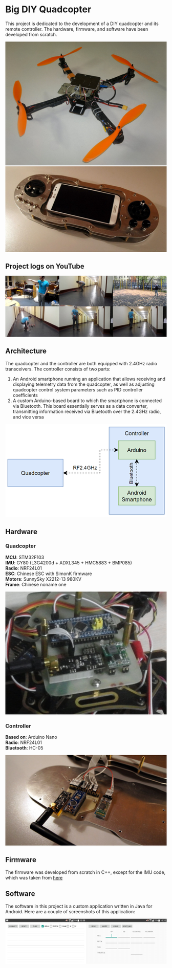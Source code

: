 # Big DIY Quadcopter

This project is dedicated to the development of a DIY quadcopter and its remote controller. The hardware, firmware, and software have been developed from scratch.

![](images/bqcopter.jpg)
![](images/transmitter.jpg)

## Project logs on YouTube

[![](images/youtube_playlist_thumbnails.jpg)](https://www.youtube.com/playlist?list=PLp3uHHNT_1wAUe_-DQOpaPoW9ktin12r7)

## Architecture

The quadcopter and the controller are both equipped with 2.4GHz radio transceivers. The controller consists of two parts:

1. An Android smartphone running an application that allows receiving and displaying telemetry data from the quadcopter, as well as adjusting quadcopter control system parameters such as PID controller coefficients
2. A custom Arduino-based board to which the smartphone is connected via Bluetooth. This board essentially serves as a data converter, transmitting information received via Bluetooth over the 2.4GHz radio, and vice versa

![](images/diagram_updated.png)

## Hardware

### Quadcopter

**MCU**: STM32F103  
**IMU**: GY80 (L3G4200d + ADXL345 + HMC5883 + BMP085)  
**Radio**: NRF24L01  
**ESC**: Chinese ESC with SimonK firmware  
**Motors**: SunnySky X2212-13 980KV  
**Frame**: Chinese noname one  

![](images/board.jpg)

### Controller

**Based on**: Arduino Nano  
**Radio**: NRF24L01  
**Bluetooth**: HC-05  

![](images/controller_new.jpg)

## Firmware  

The firmware was developed from scratch in C++, except for the IMU code, which was taken from [here](https://x-io.co.uk/open-source-imu-and-ahrs-algorithms/)

## Software

The software in this project is a custom application written in Java for Android. Here are a couple of screenshots of this application:

![](images/android1plus2.png)